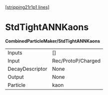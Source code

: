 [[stripping21r1p1 lines]](./stripping21r1p1-index)

# StdTightANNKaons

**CombinedParticleMaker/StdTightANNKaons**

|                 |                    |
|-----------------|--------------------|
| Inputs          | []               |
| Input           | Rec/ProtoP/Charged |
| DecayDescriptor | None               |
| Output          | None               |
| Particle        | kaon               |
